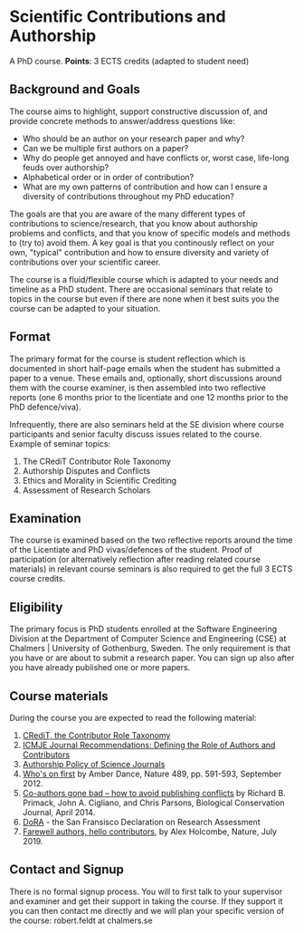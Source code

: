 # Scientific Contributions and Authorship
A PhD course. **Points**: 3 ECTS credits (adapted to student need)

## Background and Goals
The course aims to highlight, support constructive discussion of, and provide concrete methods to answer/address questions like:

* Who should be an author on your research paper and why? 
* Can we be multiple first authors on a paper? 
* Why do people get annoyed and have conflicts or, worst case, life-long feuds over authorship? 
* Alphabetical order or in order of contribution?
* What are my own patterns of contribution and how can I ensure a diversity of contributions throughout my PhD education? 

The goals are that you are aware of the many different types of contributions to science/research, that you know about authorship problems and conflicts, and that you know of specific models and methods to (try to) avoid them. A key goal is that you continously reflect on your own, "typical" contribution and how to ensure diversity and variety of contributions over your scientific career.

The course is a fluid/flexible course which is adapted to your needs and timeline as a PhD student. There are occasional seminars that relate to topics in the course but even if there are none when it best suits you the course can be adapted to your situation.

## Format
The primary format for the course is student reflection which is documented in short half-page emails when the student has submitted a paper to a venue. These emails and, optionally, short discussions around them with the course examiner, is then assembled into two reflective reports (one 6 months prior to the licentiate and one 12 months prior to the PhD defence/viva).

Infrequently, there are also seminars held at the SE division where course participants and senior faculty discuss issues related to the course. Example of seminar topics:

1. The CRediT Contributor Role Taxonomy
2. Authorship Disputes and Conflicts
3. Ethics and Morality in Scientific Crediting
4. Assessment of Research Scholars

## Examination
The course is examined based on the two reflective reports around the time of the Licentiate and PhD vivas/defences of the student. Proof of participation (or alternatively reflection after reading related course materials) in relevant course seminars is also required to get the full 3 ECTS course credits.

## Eligibility
The primary focus is PhD students enrolled at the Software Engineering Division at the Department of Computer Science and Engineering (CSE) at Chalmers | University of Gothenburg, Sweden. The only requirement is that you have or are about to submit a research paper. You can sign up also after you have already published one or more papers.

## Course materials
During the course you are expected to read the following material:

1. [CRediT, the Contributor Role Taxonomy](https://casrai.org/credit/)
2. [ICMJE Journal Recommendations: Defining the Role of Authors and Contributors](http://www.icmje.org/recommendations/browse/roles-and-responsibilities/defining-the-role-of-authors-and-contributors.html)
3. [Authorship Policy of Science Journals](https://www.sciencemag.org/authors/science-journals-editorial-policies)
4. [Who's on first](https://www.nature.com/naturejobs/science/articles/10.1038/nj7417-591a) by Amber Dance, Nature 489, pp. 591-593, September 2012.
5. [Co-authors gone bad – how to avoid publishing conflicts](https://www.elsevier.com/connect/co-authors-gone-bad-how-to-avoid-publishing-conflicts) by Richard B. Primack, John A. Cigliano, and Chris Parsons, Biological Conservation Journal, April 2014.
6. [DoRA](https://sfdora.org/read/) - the San Fransisco Declaration on Research Assessment
7. [Farewell authors, hello contributors](https://www.nature.com/articles/d41586-019-02084-8), by Alex Holcombe, Nature, July 2019.

## Contact and Signup
There is no formal signup process. You will to first talk to your supervisor and examiner and get their support in taking the course. If they support it you can then contact me directly and we will plan your specific version of the course: robert.feldt at chalmers.se